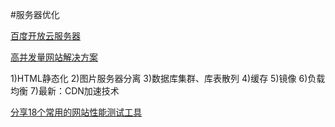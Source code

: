 #服务器优化


[百度开放云服务器](http://bce.baidu.com/index.html)




[高并发量网站解决方案](http://jingyan.baidu.com/article/84b4f565c9a6fc60f6da32b0.html)

1)HTML静态化
2)图片服务器分离
3)数据库集群、库表散列
4)缓存
5)镜像
6)负载均衡
7)最新：CDN加速技术




[分享18个常用的网站性能测试工具](http://www.cnblogs.com/lhb25/archive/2010/12/26/1917047.html)